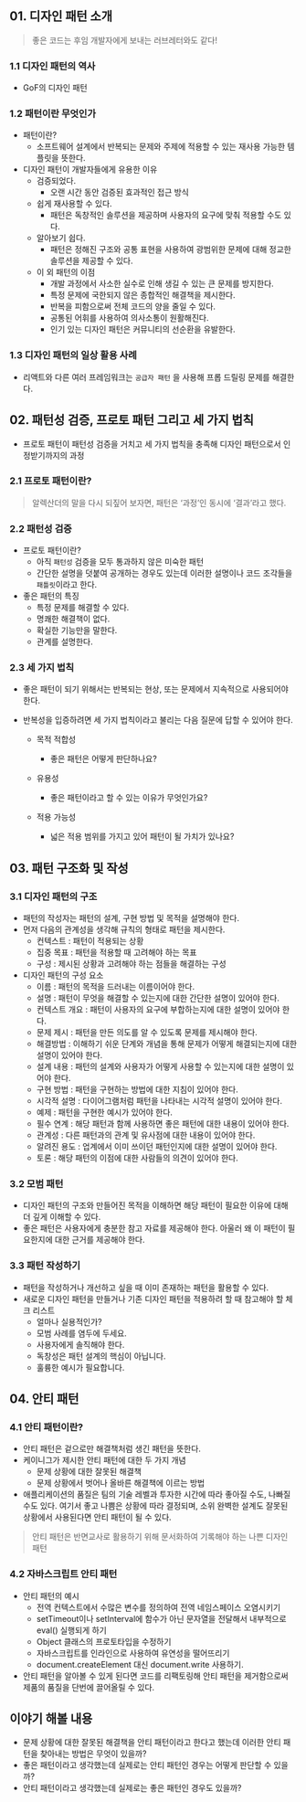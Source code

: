 ## 01. 디자인 패턴 소개

> 좋은 코드는 후임 개발자에게 보내는 러브레터와도 같다!

### 1.1 디자인 패턴의 역사

- GoF의 디자인 패턴

### 1.2 패턴이란 무엇인가

- 패턴이란?
  - 소프트웨어 설계에서 반복되는 문제와 주제에 적용할 수 있는 재사용 가능한 템플릿을 뜻한다.
- 디자인 패턴이 개발자들에게 유용한 이유
  - 검증되었다.
    - 오랜 시간 동안 검증된 효과적인 접근 방식
  - 쉽게 재사용할 수 있다.
    - 패턴은 독창적인 솔루션을 제공하며 사용자의 요구에 맞춰 적용할 수도 있다.
  - 알아보기 쉽다.
    - 패턴은 정해진 구조와 공통 표현을 사용하여 광범위한 문제에 대해 정교한 솔루션을 제공할 수 있다.
  - 이 외 패턴의 이점
    - 개발 과정에서 사소한 실수로 인해 생길 수 있는 큰 문제를 방지한다.
    - 특정 문제에 국한되지 않은 종합적인 해결책을 제시한다.
    - 반복을 피함으로써 전체 코드의 양을 줄일 수 있다.
    - 공통된 어휘를 사용하여 의사소통이 원활해진다.
    - 인기 있는 디자인 패턴은 커뮤니티의 선순환을 유발한다.

### 1.3 디자인 패턴의 일상 활용 사례

- 리액트와 다른 여러 프레임워크는 `공급자 패턴` 을 사용해 프롭 드릴링 문제를 해결한다.

## 02. 패턴성 검증, 프로토 패턴 그리고 세 가지 법칙

- 프로토 패턴이 패턴성 검증을 거치고 세 가지 법칙을 충족해 디자인 패턴으로서 인정받기까지의 과정

### 2.1 프로토 패턴이란?

> 알렉산더의 말을 다시 되짚어 보자면, 패턴은 ‘과정’인 동시에 ‘결과’라고 했다.

### 2.2 패턴성 검증

- 프로토 패턴이란?
  - 아직 `패턴성` 검증을 모두 통과하지 않은 미숙한 패턴
  - 간단한 설명을 덧붙여 공개하는 경우도 있는데 이러한 설명이나 코드 조각들을 `패틀릿`이라고 한다.
- 좋은 패턴의 특징
  - 특정 문제를 해결할 수 있다.
  - 명쾌한 해결책이 없다.
  - 확실한 기능만을 말한다.
  - 관계를 설명한다.

### 2.3 세 가지 법칙

- 좋은 패턴이 되기 위해서는 반복되는 현상, 또는 문제에서 지속적으로 사용되어야 한다.
- 반복성을 입증하려면 세 가지 법칙이라고 불리는 다음 질문에 답할 수 있어야 한다.

  - 목적 적합성
    - 좋은 패턴은 어떻게 판단하나요?
  - 유용성
    - 좋은 패턴이라고 할 수 있는 이유가 무엇인가요?
  - 적용 가능성

    - 넓은 적용 범위를 가지고 있어 패턴이 될 가치가 있나요?

## 03. 패턴 구조화 및 작성

### 3.1 디자인 패턴의 구조

- 패턴의 작성자는 패턴의 설계, 구현 방법 및 목적을 설명해야 한다.
- 먼저 다음의 관계성을 생각해 규칙의 형태로 패턴을 제시한다.
  - 컨텍스트 : 패턴이 적용되는 상황
  - 집중 목표 : 패턴을 적용할 때 고려해야 하는 목표
  - 구성 : 제시된 상황과 고려해야 하는 점들을 해결하는 구성
- 디자인 패턴의 구성 요소
  - 이름 : 패턴의 목적을 드러내는 이름이어야 한다.
  - 설명 : 패턴이 무엇을 해결할 수 있는지에 대한 간단한 설명이 있어야 한다.
  - 컨텍스트 개요 : 패턴이 사용자의 요구에 부합하는지에 대한 설명이 있어야 한다.
  - 문제 제시 : 패턴을 만든 의도를 알 수 있도록 문제를 제시해야 한다.
  - 해결방법 : 이해하기 쉬운 단계와 개념을 통해 문제가 어떻게 해결되는지에 대한 설명이 있어야 한다.
  - 설계 내용 : 패턴의 설계와 사용자가 어떻게 사용할 수 있는지에 대한 설명이 있어야 한다.
  - 구현 방법 : 패턴을 구현하는 방법에 대한 지침이 있어야 한다.
  - 시각적 설명 : 다이어그램처럼 패턴을 나타내는 시각적 설명이 있어야 한다.
  - 예제 : 패턴을 구현한 예시가 있어야 한다.
  - 필수 연계 : 해당 패턴과 함께 사용하면 좋은 패턴에 대한 내용이 있어야 한다.
  - 관계성 : 다른 패턴과의 관계 및 유사점에 대한 내용이 있어야 한다.
  - 알려진 용도 : 업계에서 이미 쓰이던 패턴인지에 대한 설명이 있어야 한다.
  - 토론 : 해당 패턴의 이점에 대한 사람들의 의견이 있어야 한다.

### 3.2 모범 패턴

- 디자인 패턴의 구조와 만들어진 목적을 이해하면 해당 패턴이 필요한 이유에 대해 더 깊게 이해할 수 있다.
- 좋은 패턴은 사용자에게 충분한 참고 자료를 제공해야 한다. 아울러 왜 이 패턴이 필요한지에 대한 근거를 제공해야 한다.

### 3.3 패턴 작성하기

- 패턴을 작성하거나 개선하고 싶을 때 이미 존재하는 패턴을 활용할 수 있다.
- 새로운 디자인 패턴을 만들거나 기존 디자인 패턴을 적용하려 할 때 참고해야 할 체크 리스트
  - 얼마나 실용적인가?
  - 모범 사례를 염두에 두세요.
  - 사용자에게 솔직해야 한다.
  - 독창성은 패턴 설계의 핵심이 아닙니다.
  - 훌륭한 예시가 필요합니다.

## 04. 안티 패턴

### 4.1 안티 패턴이란?

- 안티 패턴은 겉으로만 해결책처럼 생긴 패턴을 뜻한다.
- 케이니그가 제시한 안티 패턴에 대한 두 가지 개념
  - 문제 상황에 대한 잘못된 해결책
  - 문제 상황에서 벗어나 올바른 해결책에 이르는 방법
- 애플리케이션의 품질은 팀의 기술 레벨과 투자한 시간에 따라 좋아질 수도, 나빠질 수도 있다. 여기서 좋고 나쁨은 상황에 따라 결정되며, 소위 완벽한 설계도 잘못된 상황에서 사용된다면 안티 패턴이 될 수 있다.

> 안티 패턴은 반면교사로 활용하기 위해 문서화하여 기록해야 하는 나쁜 디자인 패턴

### 4.2 자바스크립트 안티 패턴

- 안티 패턴의 예시
  - 전역 컨텍스트에서 수많은 변수를 정의하여 전역 네임스페이스 오염시키기
  - setTimeout이나 setInterval에 함수가 아닌 문자열을 전달해서 내부적으로 eval() 실행되게 하기
  - Object 클래스의 프로토타입을 수정하기
  - 자바스크립트를 인라인으로 사용하여 유연성을 떨어뜨리기
  - document.createElement 대신 document.write 사용하기.
- 안티 패턴을 알아볼 수 있게 된다면 코드를 리팩토링해 안티 패턴을 제거함으로써 제품의 품질을 단번에 끌어올릴 수 있다.

## 이야기 해볼 내용

- 문제 상황에 대한 잘못된 해결책을 안티 패턴이라고 한다고 했는데 이러한 안티 패턴을 찾아내는 방법은 무엇이 있을까?
- 좋은 패턴이라고 생각했는데 실제로는 안티 패턴인 경우는 어떻게 판단할 수 있을까?
- 안티 패턴이라고 생각했는데 실제로는 좋은 패턴인 경우도 있을까?
